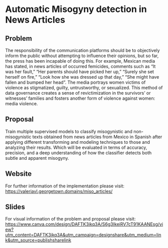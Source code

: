 # Automatic Misogyny detection in News Articles

## Problem
The responsibility of the communication platforms should be to objectively inform the public without attempting to influence their opinions, but so far, the press has been incapable of doing this. For example, Mexican media has stated, in news articles of occurred femicides, comments such as “It was her fault,” “Her parents should have picked her up,” “Surely she set herself on fire,” “Look how she was dressed up that day,” “She might have fallen and bumped her head”. The media portrays women victims of violence as stigmatized, guilty, untrustworthy, or sexualized. This method of data governance creates a sense of revictimization in the survivors’ or witnesses’ families and fosters another form of violence against women: media violence.

## Proposal

Train multiple supervised models to classify misogynistic and non-misogynistic texts obtained from news articles from Mexico in Spanish after applying different transforming and modeling techniques to those and analyzing their results. Which will be evaluated in terms of accuracy, precision, and a deep understanding of how the classifier detects both subtle and apparent misogyny.

## Website

For further information of the implementation please visit: https://valeriavl.georgetown.domains/miso_articles/

## Slides

For visual information of the problem and proposal please visit: https://www.canva.com/design/DAFTK3ikq3A/S6g3IkeiRV7cT91KAANEsg/view?utm_content=DAFTK3ikq3A&utm_campaign=designshare&utm_medium=link&utm_source=publishsharelink
